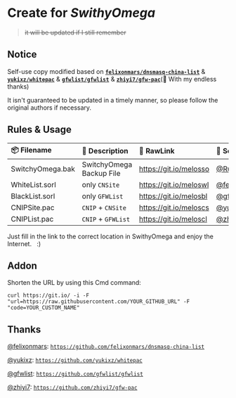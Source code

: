 # Create for *SwithyOmega*

> ~~it will be updated if I still remember~~

## Notice

Self-use copy modified based on **[`felixonmars/dnsmasq-china-list`](https://github.com/felixonmars/dnsmasq-china-list)** & **[`yukixz/whitepac`](https://github.com/yukixz/whitepac)** & **[`gfwlist/gfwlist`](https://github.com/gfwlist/gfwlist)** & **[`zhiyi7/gfw-pac`](https://github.com/zhiyi7/gfw-pac)**(🤗 With my endless thanks)

It isn't guaranteed to be updated in a timely manner, so please follow the original authors if necessary.


## Rules & Usage

| 📦 Filename      | 📄 Description           | 🔗 RawLink            | 💫 Source                                                   |
| :--------------- | :----------------------- | :--------------------- | :----------------------------------------------------------- |
| SwitchyOmega.bak | SwitchyOmega Backup File | https://git.io/melosso | [@RunningMelos](https://github.com/RunningMelos/MelosList)   |
| WhiteList.sorl   | only `CNSite`       | https://git.io/meloswl | [@felixonmars](https://github.com/felixonmars/dnsmasq-china-list) |
| BlackList.sorl   | only `GFWList`           | https://git.io/melosbl | [@gfwlist](https://github.com/gfwlist/gfwlist)               |
| CNIPSite.pac     | `CNIP` + `CNSite`        | https://git.io/meloscs | [@yukixz](https://github.com/yukixz/whitepac)                |
| CNIPList.pac     | `CNIP` + `GFWList`       | https://git.io/meloscl | [@zhiyi7](https://github.com/zhiyi7/gfw-pac)                 |

Just fill in the link to the correct location in SwithyOmega and enjoy the Internet. &nbsp; :)

## Addon

Shorten the URL by using this Cmd command: 

```CMD
curl https://git.io/ -i -F "url=https://raw.githubusercontent.com/YOUR_GITHUB_URL" -F "code=YOUR_CUSTOM_NAME"
```

## Thanks

[@felixonmars](https://github.com/felixonmars): [`https://github.com/felixonmars/dnsmasq-china-list`](https://github.com/felixonmars/dnsmasq-china-list)

[@yukixz](https://github.com/yukixz): [`https://github.com/yukixz/whitepac`](https://github.com/yukixz/whitepac)

[@gfwlist](https://github.com/gfwlist): [`https://github.com/gfwlist/gfwlist`](https://github.com/gfwlist/gfwlist)

[@zhiyi7](https://github.com/zhiyi7): [`https://github.com/zhiyi7/gfw-pac`](https://github.com/zhiyi7/gfw-pac)
